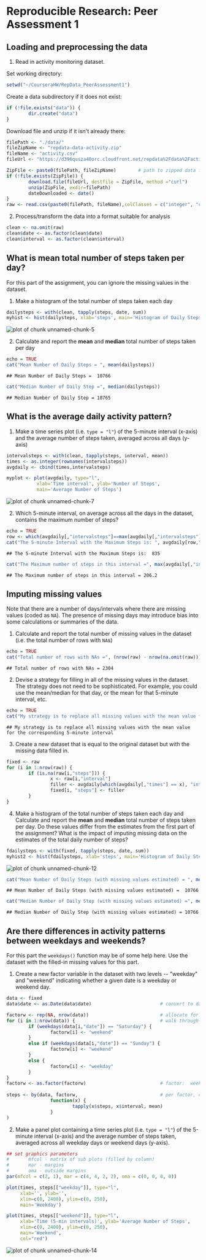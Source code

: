# Reproducible Research: Peer Assessment 1

## Loading and preprocessing the data

1. Read in activity monitoring dataset.

Set working directory:

```r
setwd("~/CourseraHW/RepData_PeerAssessment1")
```
Create a data subdirectory if it does not exist:

```r
if (!file.exists("data")) {
        dir.create("data")
}
```
Download file and unzip if it isn't already there:

```r
filePath <- "./data/"
fileZipName <- "repdata-data-activity.zip"
fileName <- "activity.csv"
fileUrl <- "https://d396qusza40orc.cloudfront.net/repdata%2Fdata%2Factivity.zip"

ZipFile <- paste0(filePath, fileZipName)        # path to zipped data file
if (!file.exists(ZipFile)) {
        download.file(fileUrl, destfile = ZipFile, method ="curl")
        unzip(ZipFile, exdir=filePath)
        dateDownloaded <- date()
}
raw <- read.csv(paste0(filePath, fileName),colClasses = c("integer", "character", "integer"))
```

2. Process/transform the data into a format suitable for analysis

```r
clean <- na.omit(raw)
clean$date <- as.factor(clean$date)
clean$interval <- as.factor(clean$interval)
```

## What is mean total number of steps taken per day?

For this part of the assignment, you can ignore the missing values in the dataset.

1. Make a histogram of the total number of steps taken each day

```r
dailysteps <- with(clean, tapply(steps, date, sum))
myhist <- hist(dailysteps, xlab='steps', main='Histogram of Daily Steps')
```

![plot of chunk unnamed-chunk-5](figure/unnamed-chunk-5.png) 

2. Calculate and report the **mean** and **median** total number of steps taken per day

```r
echo = TRUE
cat("Mean Number of Daily Steps = ", mean(dailysteps))
```

```
## Mean Number of Daily Steps =  10766
```

```r
cat("Median Number of Daily Step =", median(dailysteps))
```

```
## Median Number of Daily Step = 10765
```

## What is the average daily activity pattern?
1. Make a time series plot (i.e. `type = "l"`) of the 5-minute interval (x-axis) and the average number of steps taken, averaged across all days (y-axis)

```r
intervalsteps <- with(clean, tapply(steps, interval, mean))
times <- as.integer(rownames(intervalsteps))
avgdaily <- cbind(times,intervalsteps)

myplot <- plot(avgdaily, type="l", 
           xlab='Time interval', ylab='Number of Steps',
           main='Average Number of Steps')
```

![plot of chunk unnamed-chunk-7](figure/unnamed-chunk-7.png) 

2. Which 5-minute interval, on average across all the days in the dataset, contains the maximum number of steps?

```r
echo = TRUE
row <- which(avgdaily[,"intervalsteps"]==max(avgdaily[,"intervalsteps"]))
cat("The 5-minute Interval with the Maximum Steps is: ", avgdaily[row,"times"])
```

```
## The 5-minute Interval with the Maximum Steps is:  835
```

```r
cat("The Maximum number of steps in this interval =", max(avgdaily[,"intervalsteps"]))
```

```
## The Maximum number of steps in this interval = 206.2
```

## Imputing missing values
Note that there are a number of days/intervals where there are missing
values (coded as `NA`). The presence of missing days may introduce
bias into some calculations or summaries of the data.

1. Calculate and report the total number of missing values in the dataset (i.e. the total number of rows with `NA`s)

```r
echo = TRUE
cat("Total number of rows with NAs =", (nrow(raw) - nrow(na.omit(raw))))
```

```
## Total number of rows with NAs = 2304
```

2. Devise a strategy for filling in all of the missing values in the dataset. The strategy does not need to be sophisticated. For example, you could use the mean/median for that day, or the mean for that 5-minute interval, etc.

```r
echo = TRUE
cat("My strategy is to replace all missing values with the mean value for the corresponding 5-minute interval")
```

```
## My strategy is to replace all missing values with the mean value for the corresponding 5-minute interval
```

3. Create a new dataset that is equal to the original dataset but with the missing data filled in.

```r
fixed <- raw
for (i in 1:nrow(raw)) {
        if (is.na(raw[i,"steps"])) {
                x <- raw[i,"interval"]
                filler <- avgdaily[which(avgdaily[,"times"] == x), "intervalsteps"]
                fixed[i, "steps"] <- filler
        }
}
```

4. Make a histogram of the total number of steps taken each day and Calculate and report the **mean** and **median** total number of steps taken per day. Do these values differ from the estimates from the first part of the assignment? What is the impact of imputing missing data on the estimates of the total daily number of steps?

```r
fdailysteps <- with(fixed, tapply(steps, date, sum))
myhist2 <- hist(fdailysteps, xlab='steps', main='Histogram of Daily Steps with Missing Values Estimated')
```

![plot of chunk unnamed-chunk-12](figure/unnamed-chunk-12.png) 

```r
cat("Mean Number of Daily Steps (with missing values estimated) = ", mean(fdailysteps))
```

```
## Mean Number of Daily Steps (with missing values estimated) =  10766
```

```r
cat("Median Number of Daily Step (with missing values estimated) =", median(fdailysteps))
```

```
## Median Number of Daily Step (with missing values estimated) = 10766
```

## Are there differences in activity patterns between weekdays and weekends?
For this part the `weekdays()` function may be of some help here. Use
the dataset with the filled-in missing values for this part.

1. Create a new factor variable in the dataset with two levels -- "weekday" and "weekend" indicating whether a given date is a weekday or weekend day.


```r
data <- fixed
data$date <- as.Date(data$date)                         # convert to date object

factorw <- rep(NA, nrow(data))                          # allocate for factor
for (i in 1:nrow(data)) {                               # walk through data, weekday or weekend?
        if (weekdays(data[i,"date"]) == "Saturday") {
                factorw[i] <- "weekend"
        }
        else if (weekdays(data[i,"date"]) == "Sunday") {
                factorw[i] <- "weekend"
        }
        else {
                factorw[i] <- "weekday"
        }
}
factorw <- as.factor(factorw)                           # factor:  weekday or weekend levels
               
steps <- by(data, factorw,                              # per factor, calc mean steps per interval
                function(x) {                           
                        tapply(x$steps, x$interval, mean)
                }
)
```
                
2. Make a panel plot containing a time series plot (i.e. `type = "l"`) of the 5-minute interval (x-axis) and the average number of steps taken, averaged across all weekday days or weekend days (y-axis).

```r
## set graphics parameters
#       mfcol - matrix of sub plots (filled by column)
#       mar - margins
#       oma - outside margins
par(mfcol = c(2, 1), mar = c(4, 4, 2, 2), oma = c(0, 0, 0, 0))

plot(times, steps[["weekday"]], type="l",
     xlab='', ylab='',
     xlim=c(0, 2400), ylim=c(0, 250),
     main='Weekday')

plot(times, steps[["weekend"]], type="l", 
     xlab='Time (5-min intervals)', ylab='Average Number of Steps',
     xlim=c(0, 2400), ylim=c(0, 250),
     main='Weekend',
     col="red")
```

![plot of chunk unnamed-chunk-14](figure/unnamed-chunk-14.png) 


